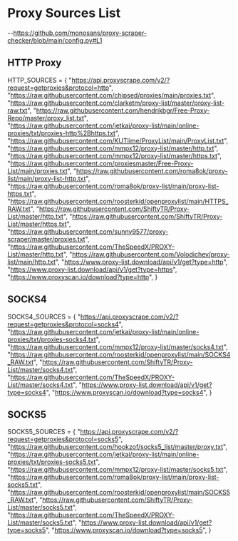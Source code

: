 # Proxy Sources List
--https://github.com/monosans/proxy-scraper-checker/blob/main/config.py#L1

## HTTP Proxy
HTTP_SOURCES = {
    "https://api.proxyscrape.com/v2/?request=getproxies&protocol=http",
    "https://raw.githubusercontent.com/chipsed/proxies/main/proxies.txt",
    "https://raw.githubusercontent.com/clarketm/proxy-list/master/proxy-list-raw.txt",
    "https://raw.githubusercontent.com/hendrikbgr/Free-Proxy-Repo/master/proxy_list.txt",
    "https://raw.githubusercontent.com/jetkai/proxy-list/main/online-proxies/txt/proxies-http%2Bhttps.txt",
    "https://raw.githubusercontent.com/KUTlime/ProxyList/main/ProxyList.txt",
    "https://raw.githubusercontent.com/mmpx12/proxy-list/master/http.txt",
    "https://raw.githubusercontent.com/mmpx12/proxy-list/master/https.txt",
    "https://raw.githubusercontent.com/proxiesmaster/Free-Proxy-List/main/proxies.txt",
    "https://raw.githubusercontent.com/roma8ok/proxy-list/main/proxy-list-http.txt",
    "https://raw.githubusercontent.com/roma8ok/proxy-list/main/proxy-list-https.txt",
    "https://raw.githubusercontent.com/roosterkid/openproxylist/main/HTTPS_RAW.txt",
    "https://raw.githubusercontent.com/ShiftyTR/Proxy-List/master/http.txt",
    "https://raw.githubusercontent.com/ShiftyTR/Proxy-List/master/https.txt",
    "https://raw.githubusercontent.com/sunny9577/proxy-scraper/master/proxies.txt",
    "https://raw.githubusercontent.com/TheSpeedX/PROXY-List/master/http.txt",
    "https://raw.githubusercontent.com/Volodichev/proxy-list/main/http.txt",
    "https://www.proxy-list.download/api/v1/get?type=http",
    "https://www.proxy-list.download/api/v1/get?type=https",
    "https://www.proxyscan.io/download?type=http",
}

## SOCKS4
SOCKS4_SOURCES = {
    "https://api.proxyscrape.com/v2/?request=getproxies&protocol=socks4",
    "https://raw.githubusercontent.com/jetkai/proxy-list/main/online-proxies/txt/proxies-socks4.txt",
    "https://raw.githubusercontent.com/mmpx12/proxy-list/master/socks4.txt",
    "https://raw.githubusercontent.com/roosterkid/openproxylist/main/SOCKS4_RAW.txt",
    "https://raw.githubusercontent.com/ShiftyTR/Proxy-List/master/socks4.txt",
    "https://raw.githubusercontent.com/TheSpeedX/PROXY-List/master/socks4.txt",
    "https://www.proxy-list.download/api/v1/get?type=socks4",
    "https://www.proxyscan.io/download?type=socks4",
}

## SOCKS5
SOCKS5_SOURCES = {
    "https://api.proxyscrape.com/v2/?request=getproxies&protocol=socks5",
    "https://raw.githubusercontent.com/hookzof/socks5_list/master/proxy.txt",
    "https://raw.githubusercontent.com/jetkai/proxy-list/main/online-proxies/txt/proxies-socks5.txt",
    "https://raw.githubusercontent.com/mmpx12/proxy-list/master/socks5.txt",
    "https://raw.githubusercontent.com/roma8ok/proxy-list/main/proxy-list-socks5.txt",
    "https://raw.githubusercontent.com/roosterkid/openproxylist/main/SOCKS5_RAW.txt",
    "https://raw.githubusercontent.com/ShiftyTR/Proxy-List/master/socks5.txt",
    "https://raw.githubusercontent.com/TheSpeedX/PROXY-List/master/socks5.txt",
    "https://www.proxy-list.download/api/v1/get?type=socks5",
    "https://www.proxyscan.io/download?type=socks5",
}
